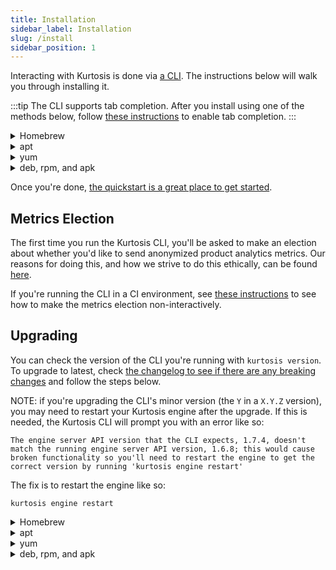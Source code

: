```yaml
---
title: Installation
sidebar_label: Installation
slug: /install
sidebar_position: 1
---
```


Interacting with Kurtosis is done via [a CLI](/cli). The instructions below will walk you through installing it.

:::tip
The CLI supports tab completion. After you install using one of the methods below, follow [these instructions](/cli#adding-tab-completion) to enable tab completion.
:::

<details>
<summary>Homebrew</summary>

```
brew install kurtosis-tech/tap/kurtosis-cli
```

NOTE: Homebrew might warn you that your Xcode is outdated, like so:

```
Error: Your Xcode (11.5) is too outdated.
Please update to Xcode 12.5 (or delete it).
```

[This is a Homebrew requirement](https://docs.brew.sh/Installation), and has nothing to do with Kurtosis (which ships as prebuilt binaries). To update your Xcode, run:

```
xcode-select --install
```
</details>

<details>
<summary>apt</summary>

```
echo "deb [trusted=yes] https://apt.fury.io/kurtosis-tech/ /" | sudo tee /etc/apt/sources.list.d/kurtosis.list
sudo apt update
sudo apt install kurtosis-cli
```
</details>

<details>
<summary>yum</summary>

```
echo '[kurtosis]
name=Kurtosis
baseurl=https://yum.fury.io/kurtosis-tech/
enabled=1
gpgcheck=0' | sudo tee /etc/yum.repos.d/kurtosis.repo
sudo yum install kurtosis-cli
```
</details>

<details>
<summary>deb, rpm, and apk</summary>

Download the appropriate artifact from [the release artifacts page][release-artifacts].
</details>

Once you're done, [the quickstart is a great place to get started](/quickstart).

Metrics Election
----------------
The first time you run the Kurtosis CLI, you'll be asked to make an election about whether you'd like to send anonymized product analytics metrics. Our reasons for doing this, and how we strive to do this ethically, can be found [here](/reference/metrics-philosophy).

If you're running the CLI in a CI environment, see [these instructions](/ci) to see how to make the metrics election non-interactively.

Upgrading
---------
You can check the version of the CLI you're running with `kurtosis version`. To upgrade to latest, check [the changelog to see if there are any breaking changes][cli-changelog] and follow the steps below. 

NOTE: if you're upgrading the CLI's minor version (the `Y` in a `X.Y.Z` version), you may need to restart your Kurtosis engine after the upgrade. If this is needed, the Kurtosis CLI will prompt you with an error like so:
```
The engine server API version that the CLI expects, 1.7.4, doesn't match the running engine server API version, 1.6.8; this would cause broken functionality so you'll need to restart the engine to get the correct version by running 'kurtosis engine restart'
```
The fix is to restart the engine like so:
```
kurtosis engine restart
```

<details>
<summary>Homebrew</summary>

```
brew upgrade kurtosis-tech/tap/kurtosis-cli
```
</details>

<details>
<summary>apt</summary>

```
apt install --only-upgrade kurtosis-cli
```
</details>

<details>
<summary>yum</summary>

```
yum upgrade kurtosis-cli
```
</details>

<details>
<summary>deb, rpm, and apk</summary>

Download the appropriate artifact from [the release artifacts page][release-artifacts].
</details>

<!-------------------------- ONLY LINKS BELOW HERE ---------------------------->

[release-artifacts]: https://github.com/kurtosis-tech/kurtosis-cli-release-artifacts/releases
[cli-changelog]: https://docs.kurtosistech.com/kurtosis-cli/changelog
